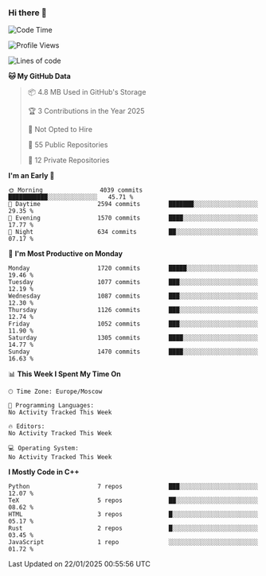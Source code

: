 ### Hi there 👋

<!--
**SemenMartynov/SemenMartynov** is a ✨ _special_ ✨ repository because its `README.md` (this file) appears on your GitHub profile.

Here are some ideas to get you started:

- 🔭 I’m currently working on ...
- 🌱 I’m currently learning ...
- 👯 I’m looking to collaborate on ...
- 🤔 I’m looking for help with ...
- 💬 Ask me about ...
- 📫 How to reach me: ...
- 😄 Pronouns: ...
- ⚡ Fun fact: ...
-->

<!--START_SECTION:waka-->
![Code Time](http://img.shields.io/badge/Code%20Time-0%20secs-blue)

![Profile Views](http://img.shields.io/badge/Profile%20Views-2-blue)

![Lines of code](https://img.shields.io/badge/From%20Hello%20World%20I%27ve%20Written-7.6%20million%20lines%20of%20code-blue)

**🐱 My GitHub Data** 

> 📦 4.8 MB Used in GitHub's Storage 
 > 
> 🏆 3 Contributions in the Year 2025
 > 
> 🚫 Not Opted to Hire
 > 
> 📜 55 Public Repositories 
 > 
> 🔑 12 Private Repositories 
 > 
**I'm an Early 🐤** 

```text
🌞 Morning                4039 commits        ███████████░░░░░░░░░░░░░░   45.71 % 
🌆 Daytime                2594 commits        ███████░░░░░░░░░░░░░░░░░░   29.35 % 
🌃 Evening                1570 commits        ████░░░░░░░░░░░░░░░░░░░░░   17.77 % 
🌙 Night                  634 commits         ██░░░░░░░░░░░░░░░░░░░░░░░   07.17 % 
```
📅 **I'm Most Productive on Monday** 

```text
Monday                   1720 commits        █████░░░░░░░░░░░░░░░░░░░░   19.46 % 
Tuesday                  1077 commits        ███░░░░░░░░░░░░░░░░░░░░░░   12.19 % 
Wednesday                1087 commits        ███░░░░░░░░░░░░░░░░░░░░░░   12.30 % 
Thursday                 1126 commits        ███░░░░░░░░░░░░░░░░░░░░░░   12.74 % 
Friday                   1052 commits        ███░░░░░░░░░░░░░░░░░░░░░░   11.90 % 
Saturday                 1305 commits        ████░░░░░░░░░░░░░░░░░░░░░   14.77 % 
Sunday                   1470 commits        ████░░░░░░░░░░░░░░░░░░░░░   16.63 % 
```


📊 **This Week I Spent My Time On** 

```text
🕑︎ Time Zone: Europe/Moscow

💬 Programming Languages: 
No Activity Tracked This Week

🔥 Editors: 
No Activity Tracked This Week

💻 Operating System: 
No Activity Tracked This Week
```

**I Mostly Code in C++** 

```text
Python                   7 repos             ███░░░░░░░░░░░░░░░░░░░░░░   12.07 % 
TeX                      5 repos             ██░░░░░░░░░░░░░░░░░░░░░░░   08.62 % 
HTML                     3 repos             █░░░░░░░░░░░░░░░░░░░░░░░░   05.17 % 
Rust                     2 repos             █░░░░░░░░░░░░░░░░░░░░░░░░   03.45 % 
JavaScript               1 repo              ░░░░░░░░░░░░░░░░░░░░░░░░░   01.72 % 
```




 Last Updated on 22/01/2025 00:55:56 UTC
<!--END_SECTION:waka-->